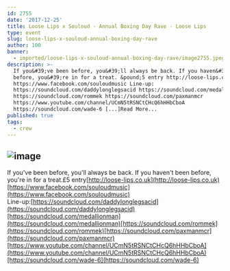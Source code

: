 ```yaml
---
id: 2755
date: '2017-12-25'
title: Loose Lips x Souloud - Annual Boxing Day Rave - Loose Lips
type: event
slug: loose-lips-x-souloud-annual-boxing-day-rave
author: 100
banner:
  - imported/loose-lips-x-souloud-annual-boxing-day-rave/image2755.jpeg
description: >-
  If you&#39;ve been before, you&#39;ll always be back. If you haven&#39;t been
  before, you&#39;re in for a treat. &pound;5 entry http://loose-lips.co.uk
  https://www.facebook.com/souloudmusic Line-up:
  https://soundcloud.com/daddylonglegsacid https://soundcloud.com/medallionman
  https://soundcloud.com/rommek https://soundcloud.com/paxmanmcr
  https://www.youtube.com/channel/UCmN5tRSNCtCHcQ6hHHbCboA
  https://soundcloud.com/wade-6 [...]Read More...
published: true
tags:
  - crew
---
```

![image](../imported/loose-lips-x-souloud-annual-boxing-day-rave/image2755.jpeg)
---
If you've been before, you'll always be back. If you haven't been before, you're in for a treat.£5 entry[http://loose-lips.co.uk](http://loose-lips.co.uk)[https://www.facebook.com/souloudmusic](https://www.facebook.com/souloudmusic)  
Line-up:[https://soundcloud.com/daddylonglegsacid](https://soundcloud.com/daddylonglegsacid)[https://soundcloud.com/medallionman](https://soundcloud.com/medallionman)[https://soundcloud.com/rommek](https://soundcloud.com/rommek)[https://soundcloud.com/paxmanmcr](https://soundcloud.com/paxmanmcr)[https://www.youtube.com/channel/UCmN5tRSNCtCHcQ6hHHbCboA](https://www.youtube.com/channel/UCmN5tRSNCtCHcQ6hHHbCboA)[https://soundcloud.com/wade-6](https://soundcloud.com/wade-6)